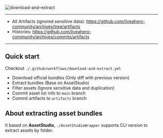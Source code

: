 ![download-and-extract](https://github.com/liveahero-community/archives/workflows/download-and-extract/badge.svg)

---

* All Artifacts (ignored sensitive data): https://github.com/liveahero-community/archives/tree/artifacts
* Histories: https://github.com/liveahero-community/archives/commits/artifacts

---

## Quick start

Checkout `./.github/workflows/download-and-extract.yml`

* Download official bundles (Only diff with previous version)
* Extract bundles (Base on AssetStudio)
* Filter assets (Ignore sensitive data and duplication)
* Commit asset list info to `main` branch
* Commit artifacts to `artifacts` branch

## About extracting asset bundles

It based on **AssetStudio**, `./AssetStudioWrapper` supports CLI version to extract assets by folder.
